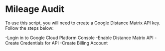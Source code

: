 # Mileage Audit

To use this script, you will need to create a Google Distance Matrix API key. Follow the steps below:

-Login in to Google Cloud Platform Console
-Enable Distance Matrix API
-Create Credentials for API
-Create Billing Account
